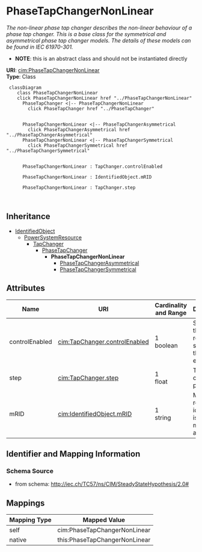 # PhaseTapChangerNonLinear


_The non-linear phase tap changer describes the non-linear behaviour of a phase tap changer. This is a base class for the symmetrical and asymmetrical phase tap changer models. The details of these models can be found in IEC 61970-301._




* __NOTE__: this is an abstract class and should not be instantiated directly


**URI**: [cim:PhaseTapChangerNonLinear](http://iec.ch/TC57/CIM100#PhaseTapChangerNonLinear)<br />
**Type**: Class




```mermaid
 classDiagram
    class PhaseTapChangerNonLinear
    click PhaseTapChangerNonLinear href "../PhaseTapChangerNonLinear"
      PhaseTapChanger <|-- PhaseTapChangerNonLinear
        click PhaseTapChanger href "../PhaseTapChanger"
      

      PhaseTapChangerNonLinear <|-- PhaseTapChangerAsymmetrical
        click PhaseTapChangerAsymmetrical href "../PhaseTapChangerAsymmetrical"
      PhaseTapChangerNonLinear <|-- PhaseTapChangerSymmetrical
        click PhaseTapChangerSymmetrical href "../PhaseTapChangerSymmetrical"
      
      
      PhaseTapChangerNonLinear : TapChanger.controlEnabled
        
      PhaseTapChangerNonLinear : IdentifiedObject.mRID
        
      PhaseTapChangerNonLinear : TapChanger.step
        
      
```





## Inheritance
* [IdentifiedObject](IdentifiedObject.md)
    * [PowerSystemResource](PowerSystemResource.md)
        * [TapChanger](TapChanger.md)
            * [PhaseTapChanger](PhaseTapChanger.md)
                * **PhaseTapChangerNonLinear**
                    * [PhaseTapChangerAsymmetrical](PhaseTapChangerAsymmetrical.md)
                    * [PhaseTapChangerSymmetrical](PhaseTapChangerSymmetrical.md)



## Attributes


| Name | URI | Cardinality and Range | Description | Inheritance |
| ---  | --- | --- | --- | --- |
| controlEnabled | [cim:TapChanger.controlEnabled](http://iec.ch/TC57/CIM100#TapChanger.controlEnabled) | 1 <br />  boolean  | Specifies the regulation status of the equipment | [TapChanger](TapChanger.md) |
| step | [cim:TapChanger.step](http://iec.ch/TC57/CIM100#TapChanger.step) | 1 <br />  float  | Tap changer position | [TapChanger](TapChanger.md) |
| mRID | [cim:IdentifiedObject.mRID](http://iec.ch/TC57/CIM100#IdentifiedObject.mRID) | 1 <br />  string  | Master resource identifier issued by a model authority | [IdentifiedObject](IdentifiedObject.md) |









## Identifier and Mapping Information







### Schema Source


* from schema: http://iec.ch/TC57/ns/CIM/SteadyStateHypothesis/2.0#





## Mappings

| Mapping Type | Mapped Value |
| ---  | ---  |
| self | cim:PhaseTapChangerNonLinear |
| native | this:PhaseTapChangerNonLinear |




